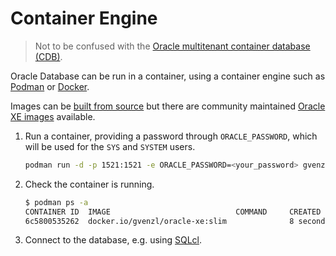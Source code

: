 # Container Engine

> Not to be confused with the [Oracle multitenant container database (CDB)](https://www.oracle.com/uk/database/container-database/).

Oracle Database can be run in a container, using a container engine such as [Podman](https://docs.podman.io) or [Docker](https://www.docker.com).

Images can be [built from source](https://github.com/oracle/docker-images) but there are community maintained [Oracle XE images](https://github.com/gvenzl/oci-oracle-xe) available.

1. Run a container, providing a password through `ORACLE_PASSWORD`, which will be used for the `SYS` and `SYSTEM` users.

   ```sh
   podman run -d -p 1521:1521 -e ORACLE_PASSWORD=<your_password> gvenzl/oracle-xe:slim
   ```

1. Check the container is running.

   ```sh
   $ podman ps -a                                                             
   CONTAINER ID  IMAGE                            COMMAND     CREATED        STATUS            PORTS                   NAMES
   6c5800535262  docker.io/gvenzl/oracle-xe:slim              8 seconds ago  Up 8 seconds ago  0.0.0.0:1521->1521/tcp  pensive_khorana
   ```

1. Connect to the database, e.g. using [SQLcl](../README.md).
